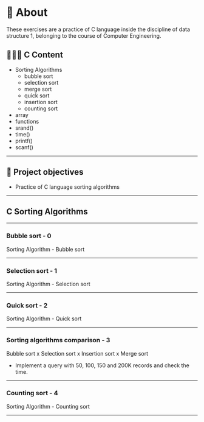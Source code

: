 # 💬 About

These exercises are a practice of C language inside the discipline of data structure 1, belonging to the course of Computer Engineering.

## 👨🏽‍💻 C Content

- Sorting Algorithms
  - bubble sort
  - selection sort
  - merge sort
  - quick sort
  - insertion sort
  - counting sort
- array
- functions
- srand()
- time()
- printf()
- scanf()

---

## 🎯 Project objectives

- Practice of C language sorting algorithms

---

## C Sorting Algorithms

---

### Bubble sort - 0

Sorting Algorithm - Bubble sort

---

### Selection sort - 1

Sorting Algorithm - Selection sort

---

### Quick sort - 2

Sorting Algorithm - Quick sort

---

### Sorting algorithms comparison - 3

Bubble sort x Selection sort x Insertion sort x Merge sort

- Implement a query with 50, 100, 150 and 200K records and check the time.

---

### Counting sort - 4

Sorting Algorithm - Counting sort

---
